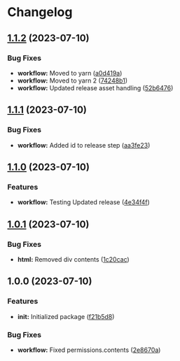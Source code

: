 # Changelog

## [1.1.2](https://github.com/FabioSVBBD/mock-package/compare/v1.1.1...v1.1.2) (2023-07-10)


### Bug Fixes

* **workflow:** Moved to yarn ([a0d419a](https://github.com/FabioSVBBD/mock-package/commit/a0d419a70a24fb93a3acf39b74f9c0f9299b3e66))
* **workflow:** Moved to yarn 2 ([74248b1](https://github.com/FabioSVBBD/mock-package/commit/74248b1ed2fe9c47d4f57c96409e39596b8e0906))
* **workflow:** Updated release asset handling ([52b6476](https://github.com/FabioSVBBD/mock-package/commit/52b64769b1c053a24fa7fab889ab6f432ede3ed6))

## [1.1.1](https://github.com/FabioSVBBD/mock-package/compare/v1.1.0...v1.1.1) (2023-07-10)


### Bug Fixes

* **workflow:** Added id to release step ([aa3fe23](https://github.com/FabioSVBBD/mock-package/commit/aa3fe2394079d5bd5902c7883c38f10c85d45262))

## [1.1.0](https://github.com/FabioSVBBD/mock-package/compare/v1.0.1...v1.1.0) (2023-07-10)


### Features

* **workflow:** Testing Updated release ([4e34f4f](https://github.com/FabioSVBBD/mock-package/commit/4e34f4fbd580f98cace269288d4868d2335b4c5f))

## [1.0.1](https://github.com/FabioSVBBD/mock-package/compare/v1.0.0...v1.0.1) (2023-07-10)


### Bug Fixes

* **html:** Removed div contents ([1c20cac](https://github.com/FabioSVBBD/mock-package/commit/1c20caca884dba178923b0fa798b0e54aadbdadc))

## 1.0.0 (2023-07-10)


### Features

* **init:** Initialized package ([f21b5d8](https://github.com/FabioSVBBD/mock-package/commit/f21b5d8c2a0c9372f24457b28596f6dfa2580356))


### Bug Fixes

* **workflow:** Fixed permissions.contents ([2e8670a](https://github.com/FabioSVBBD/mock-package/commit/2e8670af7a0ee09dea091a9ad93444d446670cb5))

